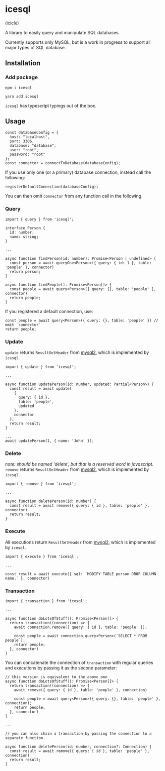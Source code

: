 # icesql

(icicle)

A library to easily query and manipulate SQL databases.

Currently supports only MySQL, but is a work in progress to support all major types of SQL database.

## Installation

### Add package

```
npm i icesql

yarn add icesql
```

`icesql` has typescript typings out of the box.

## Usage

```
const databaseConfig = {
  host: "localhost",
  port: 3306,
  database: "database",
  user: "root",
  password: "root"
};
const connector = connectToDatabase(databaseConfig);
```

If you use only one (or a primary) database connection, instead call the following:

```
registerDefaultConnection(databaseConfig);
```

You can then omit `connector` from any function call in the following.

### Query

```
import { query } from 'icesql';

interface Person {
  id: number;
  name: string;
}

...

async function findPerson(id: number): Promise<Person | undefined> {
  const person = await queryOne<Person>({ query: { id: 1 }, table: 'people' }, connector)
  return person;
}

async function findPeople(): Promise<Person[]> {
  const people = await query<Person>({ query: {}, table: 'people' }, connector)
  return people;
}

```

If you registered a default connection, use:

```
const people = await query<Person>({ query: {}, table: 'people' }) // omit `connector`
return people;
```

### Update

`update` returns `ResultSetHeader` from [mysql2](https://www.npmjs.com/package/mysql2), which is implemented by `icesql`.

```
import { update } from 'icesql';

...

async function updatePerson(id: number, updated: Partial<Person>) {
  const result = await update(
    {
      query: { id },
      table: 'people',
      updated
    },
    connector
  );
  return result;
}

...
await updatePerson(1, { name: 'John' });

```

### Delete

_note: should be named 'delete', but that is a reserved word in javascript._
`remove` returns `ResultSetHeader` from [mysql2](https://www.npmjs.com/package/mysql2), which is implemented by `icesql`.

```
import { remove } from 'icesql';

...

async function deletePerson(id: number) {
  const result = await remove({ query: { id }, table: 'people' }, connector)
  return result;
}

```

### Execute

All executions return `ResultSetHeader` from [mysql2](https://www.npmjs.com/package/mysql2), which is implemented by `icesql`.

```
import { execute } from 'icesql';

...

const result = await execute({ sql: `MODIFY TABLE person DROP COLUMN name;` }, connector)

```

### Transaction

```
import { transaction } from 'icesql';

...

async function doLotsOfStuff(): Promise<Person[]> {
  return transaction((connection) => {
    await connection.remove({ query: { id }, table: 'people' });

    const people = await connection.query<Person>(`SELECT * FROM people`);
    return people;
  }, connector)
}

```

You can concatenate the connection of `transaction` with regular queries and executions by passing it as the second parameter:

```
// this version is equivalent to the above one
async function doLotsOfStuff(): Promise<Person[]> {
  return transaction((connection) => {
    await remove({ query: { id }, table: 'people' }, connection)

    const people = await query<Person>({ query: {}, table: 'people' }, connection);
    return people;
  }, connector)
}

...

// you can also chain a transaction by passing the connection to a separate function.

async function deletePerson(id: number, connection?: Connection) {
  const result = await remove({ query: { id }, table: 'people' }, connection)
  return result;
}

```
